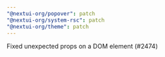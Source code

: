 ```yaml
---
"@nextui-org/popover": patch
"@nextui-org/system-rsc": patch
"@nextui-org/theme": patch
---
```


Fixed unexpected props on a DOM element (#2474)
